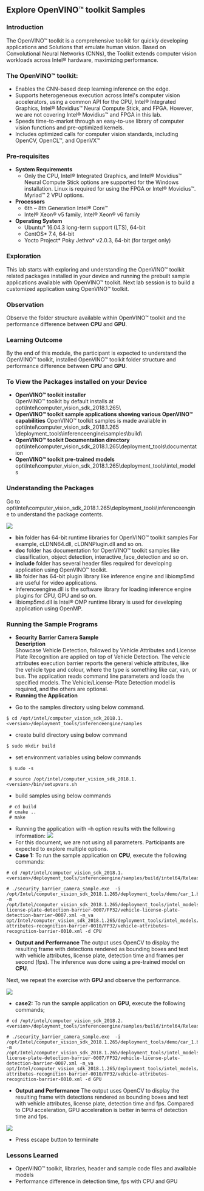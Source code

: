 ## Explore  OpenVINO™ toolkit Samples
### Introduction
The OpenVINO™ toolkit is a comprehensive toolkit for quickly developing applications and Solutions that emulate human vision. Based on Convolutional Neural Networks (CNNs), the Toolkit extends computer vision workloads across Intel® hardware, maximizing performance.
### The OpenVINO™ toolkit:
- Enables the CNN-based deep learning inference on the edge.
- Supports heterogeneous execution across Intel's computer vision accelerators, using a common API for the CPU, Intel® Integrated Graphics, Intel® Movidius™ Neural Compute Stick, and FPGA. However, we are not covering Intel® Movidius™ and FPGA in this lab.
- Speeds time-to-market through an easy-to-use library of computer vision functions and pre-optimized kernels.
- Includes optimized calls for computer vision standards, including OpenCV, OpenCL™, and OpenVX™

### Pre-requisites
* **System Requirements**
  - Only the CPU, Intel® Integrated Graphics, and Intel® Movidius™ Neural Compute Stick options are supported for the Windows installation. Linux is required for using the FPGA or Intel® Movidius™. Myriad™ 2 VPU options.
* **Processors**
  - 6th – 8th Generation Intel® Core™
  - Intel® Xeon® v5 family, Intel® Xeon® v6 family
* **Operating System**
  - Ubuntu* 16.04.3 long-term support (LTS), 64-bit
  - CentOS* 7.4, 64-bit
  - Yocto Project* Poky Jethro* v2.0.3, 64-bit (for target only)

### Exploration
   This lab starts with exploring and understanding the  OpenVINO™ toolkit related packages installed in your device and running the prebuilt sample applications available with OpenVINO™ toolkit. Next lab session is to build a customized application using OpenVINO™ toolkit.

### Observation
Observe the folder structure available within OpenVINO™ toolkit and the performance difference between **CPU** and **GPU**.

### Learning Outcome
By the end of this module, the participant is expected to understand the  OpenVINO™ toolkit, installed OpenVINO™ toolkit folder structure and performance difference between **CPU** and **GPU**.
### To View the Packages installed on your Device
* **OpenVINO™ toolkit installer**                                                 
 OpenVINO™ toolkit by default installs at opt\Intel\computer_vision_sdk_2018.1.265\
* **OpenVINO™ toolkit sample applications showing various OpenVINO™ capabilities**
OpenVINO™ toolkit samples is made available in opt\Intel\computer_vision_sdk_2018.1.265                         \deployment_tools\inferenceengine\samples\build\
* **OpenVINO™ toolkit Documentation directory**
opt\Intel\computer_vision_sdk_2018.1.265\deployment_tools\documentation
* **OpenVINO™ toolkit pre-trained models**
opt\Intel\computer_vision_sdk_2018.1.265\deployment_tools\intel_models

### Understanding the Packages
Go to opt\Intel\computer_vision_sdk_2018.1.265\deployment_tools\inferenceengine to understand the package contents.

![](images/packages.png)
- **bin** folder has 64-bit runtime libraries for OpenVINO™ toolkit samples
For example, cLDNN64.dll, cLDNNPlugin.dll and so on.
- **doc** folder has documentation for OpenVINO™ toolkit samples like classification, object detection, interactive_face_detection and so on.
- **include** folder has several header files required for developing application using OpenVINO™ toolkit.
- **lib** folder has 64-bit plugin library like inference engine and libiomp5md are useful for video applications.
-  Inferenceengine.dll is the software library for loading inference engine plugins for CPU, GPU and so on.
- libiomp5md.dll is Intel® OMP runtime library is used for developing application using OpenMP.

### Running the Sample Programs
* **Security Barrier Camera Sample**                            
**Description**                           
Showcase Vehicle Detection, followed by Vehicle Attributes and License Plate Recognition are applied on top of Vehicle Detection. The vehicle attributes execution barrier reports the general vehicle attributes, like the vehicle type and colour, where the type is something like car, van, or bus.
The application reads command line parameters and loads the specified models. The Vehicle/License-Plate Detection model is required, and the others are optional.
* **Running the Application**
- Go to the samples directory using below command.

```
$ cd /opt/intel/computer_vision_sdk_2018.1.<version>/deployment_tools/inferenceengine/samples
```
- create build directory using below command

```
$ sudo mkdir build
 ```
- set environment variables using below commands

```
 $ sudo -s

 # source /opt/intel/computer_vision_sdk_2018.1.<version>/bin/setupvars.sh
 ```
- build samples using below commands

```
 # cd build
 # cmake ..
 # make
 ```
- Running the application with –h option results with the following information:
![](images/help.png)
- For this document, we are not using all parameters. Participants are expected to explore multiple options.
- **Case 1:** To run the sample application on **CPU**, execute the following commands:

```
# cd /opt/intel/computer_vision_sdk_2018.1.<version>/deployment_tools/inferenceengine/samples/build/intel64/Release

# ./security_barrier_camera_sample.exe  -i  
/opt/Intel/computer_vision_sdk_2018.1.265/deployment_tools/demo/car_1.bmp -m
/opt/Intel/computer_vision_sdk_2018.1.265/deployment_tools/intel_models/vehicle-license-plate-detection-barrier-0007/FP32/vehicle-license-plate-detection-barrier-0007.xml -m_va
opt/Intel/computer_vision_sdk_2018.1.265/deployment_tools/intel_models/vehicle-attributes-recognition-barrier-0010/FP32/vehicle-attributes-recognition-barrier-0010.xml -d CPU
```
- **Output and Performance**
The output uses OpenCV to display the resulting frame with detections rendered as bounding boxes and text with vehicle attributes, license plate, detection time and frames per second (fps). The inference was done using a pre-trained model on **CPU**.

Next, we repeat the exercise with **GPU** and observe the performance.

![](images/cpu.png)
- **case2:** To run the sample application on **GPU**, execute the following commands;

```
# cd /opt/intel/computer_vision_sdk_2018.2.<version>/deployment_tools/inferenceengine/samples/build/intel64/Release

# ./security_barrier_camera_sample.exe  -i  
/opt/Intel/computer_vision_sdk_2018.1.265/deployment_tools/demo/car_1.bmp -m
/opt/Intel/computer_vision_sdk_2018.1.265/deployment_tools/intel_models/vehicle-license-plate-detection-barrier-0007/FP32/vehicle-license-plate-detection-barrier-0007.xml -m_va
opt/Intel/computer_vision_sdk_2018.1.265/deployment_tools/intel_models/vehicle-attributes-recognition-barrier-0010/FP32/vehicle-attributes-recognition-barrier-0010.xml -d GPU
```
- **Output and Performance**
The output uses OpenCV to display the resulting frame with detections rendered as bounding boxes and text with vehicle attributes, license plate, detection time and fps. Compared to CPU acceleration, GPU acceleration is better in terms of detection time and fps.

![](images/GPU.png)
- Press escape button to terminate


### Lessons Learned
- OpenVINO™ toolkit, libraries, header and sample code files and available models
- Performance difference in detection time, fps with CPU and GPU
